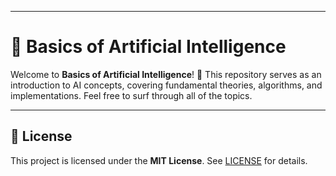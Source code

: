 
---


# 🤖 Basics of Artificial Intelligence  

Welcome to **Basics of Artificial Intelligence**! 🚀 This repository serves as an introduction to AI concepts, covering fundamental theories, algorithms, and implementations. Feel free to surf through all of the topics.

---


## 📜 License  

This project is licensed under the **MIT License**. See [LICENSE](LICENSE) for details.  

